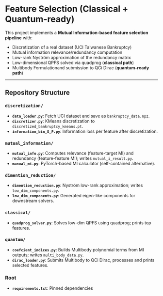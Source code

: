 # Feature Selection (Classical + Quantum-ready)

This project implements a **Mutual Information-based feature selection pipeline** with:

- Discretization of a real dataset (UCI Taiwanese Bankruptcy)
- Mutual information relevance/redundancy computation
- Low-rank Nyström approximation of the redundancy matrix
- Low-dimensional QPFS solved via quadprog (**classical path**)
- Multibody Formulationand submission to QCi Dirac (**quantum-ready path**)

---

## Repository Structure

### `discretization/`

- **`data_loader.py`**: Fetch UCI dataset and save as `bankruptcy_data.npz`.
- **`discretizer.py`**: KMeans discretization to `discretized_bankruptcy_kmeans.pt`.
- **`information_bin_S_P.py`**: Information loss per feature after discretization.

### `mutual_information/`

- **`mutual_info.py`**: Computes relevance (feature-target MI) and redundancy (feature-feature MI); writes `mutual_i_result.py`.
- **`manual_mi.py`**: PyTorch-based MI calculator (self-contained alternative).

### `dimention_reduction/`

- **`dimention_reduction.py`**: Nyström low-rank approximation; writes `low_dim_components.py`.
- **`low_dim_components.py`**: Generated eigen-like components for downstream solvers.

### `classical/`

- **`quadprog_solver.py`**: Solves low-dim QPFS using quadprog; prints top features.

### `quantum/`

- **`coefcient_indices.py`**: Builds Multibody polynomial terms from MI outputs; writes `multi_body_data.py`.
- **`dirac_loader.py`**: Submits Multibody to QCi Dirac, processes and prints selected features.

### Root

- **`requirements.txt`**: Pinned dependencies

